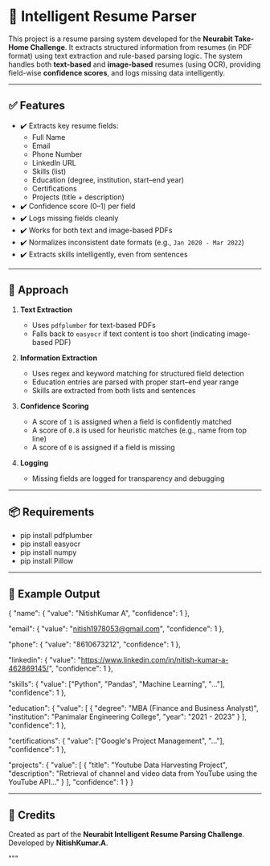 # 📄 Intelligent Resume Parser

This project is a resume parsing system developed for the **Neurabit Take-Home Challenge**. It extracts structured information from resumes (in PDF format) using text extraction and rule-based parsing logic. The system handles both **text-based** and **image-based** resumes (using OCR), providing field-wise **confidence scores**, and logs missing data intelligently.

---

## ✅ Features

- ✔️ Extracts key resume fields:
  - Full Name  
  - Email  
  - Phone Number  
  - LinkedIn URL  
  - Skills (list)  
  - Education (degree, institution, start–end year)  
  - Certifications  
  - Projects (title + description)
- ✔️ Confidence score (0–1) per field
- ✔️ Logs missing fields cleanly
- ✔️ Works for both text and image-based PDFs
- ✔️ Normalizes inconsistent date formats (e.g., `Jan 2020 - Mar 2022`)
- ✔️ Extracts skills intelligently, even from sentences

---

## 🧠 Approach

1. **Text Extraction**  
   - Uses `pdfplumber` for text-based PDFs  
   - Falls back to `easyocr` if text content is too short (indicating image-based PDF)

2. **Information Extraction**  
   - Uses regex and keyword matching for structured field detection
   - Education entries are parsed with proper start–end year range
   - Skills are extracted from both lists and sentences

3. **Confidence Scoring**  
   - A score of `1` is assigned when a field is confidently matched
   - A score of `0.8` is used for heuristic matches (e.g., name from top line)
   - A score of `0` is assigned if a field is missing

4. **Logging**  
   - Missing fields are logged for transparency and debugging

---

## 📦 Requirements


+ pip install pdfplumber
+ pip install easyocr
+ pip install numpy
+ pip install Pillow


---

## 🧪 Example Output

{
  "name": {
    "value": "NitishKumar A",
    "confidence": 1
  },
  
  "email": {
    "value": "nitish1978053@gmail.com",
    "confidence": 1
  },
  
  "phone": {
    "value": "8610673212",
    "confidence": 1
  },
  
  "linkedin": {
    "value": "https://www.linkedin.com/in/nitish-kumar-a-462869145/",
    "confidence": 1
  },
  
  "skills": {
    "value": ["Python", "Pandas", "Machine Learning", "..."],
    "confidence": 1
  },
  
  "education": {
    "value": [
      {
        "degree": "MBA (Finance and Business Analyst)",
        "institution": "Panimalar Engineering College",
        "year": "2021 - 2023"
      }
    ],
    "confidence": 1
  },
  
  "certifications": {
    "value": ["Google's Project Management", "..."],
    "confidence": 1
  },
  
  "projects": {
    "value": [
      {
        "title": "Youtube Data Harvesting Project",
        "description": "Retrieval of channel and video data from YouTube using the YouTube API..."
      }
    ],
    "confidence": 1
  }
}

---

## 🙌 Credits

Created as part of the **Neurabit Intelligent Resume Parsing Challenge**.  
Developed by **NitishKumar.A**.

"""
